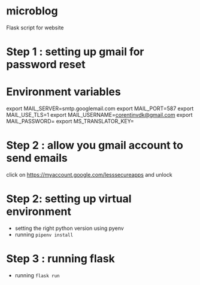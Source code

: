 # microblog
Flask script for website 

# Step 1 : setting up gmail for password reset
# Environment variables
export MAIL_SERVER=smtp.googlemail.com
export MAIL_PORT=587
export MAIL_USE_TLS=1
export MAIL_USERNAME=corentinvdk@gmail.com
export MAIL_PASSWORD=<your-gmail-password>
export MS_TRANSLATOR_KEY=<paste-your-key-here>

# Step 2 : allow you gmail account to send emails
click on https://myaccount.google.com/lesssecureapps and  unlock

# Step 2: setting up virtual environment
- setting the right python version using pyenv
- running `pipenv install`

# Step 3 : running flask
- running `flask run`
